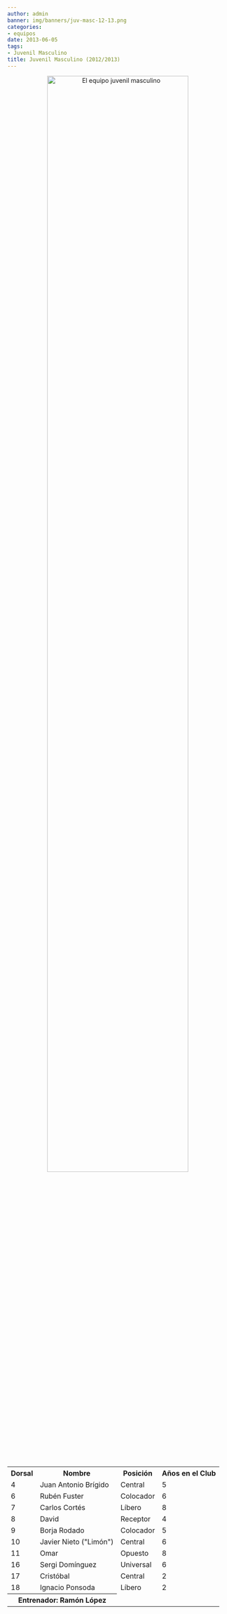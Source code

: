 ```yaml
---
author: admin
banner: img/banners/juv-masc-12-13.png
categories:
- equipos
date: 2013-06-05
tags:
- Juvenil Masculino
title: Juvenil Masculino (2012/2013)
---
```


<center>
<a target="_new" href="http://www.advmiguelturra.org/img/banners/juv-masc-12-13.png">
<img alt="El equipo juvenil masculino" width="80%" align="center" src="http://www.advmiguelturra.org/img/banners/juv-masc-12-13.png"/> </a>
</center>

<p>&nbsp;</p>

<table align="center">
  <tr>
	<th>Dorsal</th>
	<th>Nombre</th>
	<th>Posición</th>
	<th>Años en el Club</th>
  </tr>

  <tr>
	<td>4</td>
	<td>Juan Antonio Brígido</td>
	<td>Central</td>
	<td>5</td>
  </tr>

  <tr>
	<td>6</td>
	<td>Rubén Fuster</td>
	<td>Colocador</td>
	<td>6</td>
  </tr>

  <tr>
	<td>7</td>
	<td>Carlos Cortés</td>
	<td>Líbero</td>
	<td>8</td>
  </tr>

  <tr>
	<td>8</td>
	<td>David</td>
	<td>Receptor</td>
	<td>4</td>
  </tr>

  <tr>
	<td>9</td>
	<td>Borja Rodado</td>
	<td>Colocador</td>
	<td>5</td>
  </tr>

  <tr>
	<td>10</td>
	<td>Javier Nieto ("Limón")</td>
	<td>Central</td>
	<td>6</td>
  </tr>

  <tr>
	<td>11</td>
	<td>Omar</td>
	<td>Opuesto</td>
	<td>8</td>
  </tr>

  <tr>
	<td>16</td>
	<td>Sergi Domínguez</td>
	<td>Universal</td>
	<td>6</td>
  </tr>

  <tr>
	<td>17</td>
	<td>Cristóbal</td>
	<td>Central</td>
	<td>2</td>
  </tr>

  <tr>
	<td>18</td>
	<td>Ignacio Ponsoda</td>
	<td>Líbero</td>
	<td>2</td>
  </tr>

  <tr>
	<th colspan="2">Entrenador: Ramón López</td>
  </tr>
</table>
<!-- break -->

